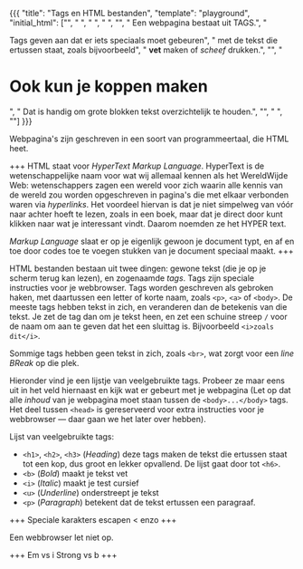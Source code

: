 {{{
    "title":    "Tags en HTML bestanden",
    "template": "playground",
    "initial_html": ["<html>",
                     "  <head>",
                     "  </head>",
                     "  <body>",
                     "",
                     "      Een webpagina bestaat uit TAGS.",
                     "      <p>Tags geven aan dat er iets speciaals moet gebeuren",
                     "      met de tekst die ertussen staat, zoals bijvoorbeeld",
                     "      <b>vet</b> maken of <i>scheef</i> drukken.",
                     "",
                     "      <h1>Ook kun je koppen maken</h1>",
                     "      Dat is handig om grote blokken tekst overzichtelijk te houden.",
                     "",
                     "  </body>",
                     "</html>"]
}}}

Webpagina's zijn geschreven in een soort van programmeertaal, die
HTML heet. 

+++
HTML staat voor *HyperText Markup Language*. HyperText is de wetenschappelijke
naam voor wat wij allemaal kennen als het WereldWijde Web: wetenschappers zagen een
wereld voor zich waarin alle kennis van de wereld zou worden opgeschreven in
pagina's die met elkaar verbonden waren via *hyperlinks*. Het voordeel hiervan
is dat je niet simpelweg van vóór naar achter hoeft te lezen, zoals in een
boek, maar dat je direct door kunt klikken naar wat je interessant vindt.
Daarom noemden ze het HYPER text.

*Markup Language* slaat er op je eigenlijk gewoon je document typt, en af
en toe door codes toe te voegen stukken van je document speciaal maakt.
+++

HTML bestanden bestaan uit twee dingen: gewone tekst (die je op je scherm terug
kan lezen), en zogenaamde *tags*. Tags zijn speciale instructies voor je
webbrowser. Tags worden geschreven als gebroken haken, met daartussen een
letter of korte naam, zoals `<p>`, `<a>` of `<body>`. De meeste tags
hebben tekst in zich, en veranderen dan de betekenis van die tekst.
Je zet de tag dan om je tekst heen, en zet een schuine streep `/` voor de
naam om aan te geven dat het een sluittag is. Bijvoorbeeld `<i>zoals dit</i>`.

Sommige tags hebben geen tekst in zich, zoals `<br>`, wat zorgt voor een *line
BReak* op die plek.

Hieronder vind je een lijstje van veelgebruikte tags. Probeer ze maar eens uit
in het veld hiernaast en kijk wat er gebeurt met je webpagina (Let op dat alle
*inhoud* van je webpagina moet staan tussen de `<body>...</body>` tags.  Het
deel tussen `<head>` is gereserveerd voor extra instructies voor je webbrowser
— daar gaan we het later over hebben).

Lijst van veelgebruikte tags:

* `<h1>`, `<h2>`, `<h3>` (*Heading*) deze tags maken de tekst die ertussen staat tot een
kop, dus groot en lekker opvallend. De lijst gaat door tot `<h6>`.
* `<b>` (*Bold*) maakt je tekst vet
* `<i>` (*Italic*) maakt je test cursief
* `<u>` (*Underline*) onderstreept je tekst
* `<p>` (*Paragraph*) betekent dat de tekst ertussen een paragraaf. 

+++
Speciale karakters escapen &lt; enzo
+++

Een webbrowser let niet op.

+++
Em vs i
Strong vs b
+++
